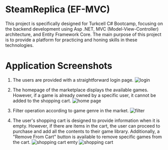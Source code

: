 # SteamReplica (EF-MVC)

This project is specifically designed for Turkcell C# Bootcamp, focusing on the backend development using Asp .NET, MVC (Model-View-Controller) architecture, and Entity Framework Core. The main purpose of this project is to provide a platform for practicing and honing skills in these technologies.


# Application Screenshots

1) The users are provided with a straightforward login page.
![login](https://github.com/dbaysal/SteamReplica/assets/95415711/42d7752a-8a8d-4f10-9088-9668e8e9ccf0)


2) The homepage of the marketplace displays the available games. However, if a game is already owned by a specific user, it cannot be added to the shopping cart.
![home page](https://github.com/dbaysal/SteamReplica/assets/95415711/532fb66e-b32b-4b80-bcca-d8f6cc0512fb)


3) Filter operation according to game genre in the market.
![filter](https://github.com/dbaysal/SteamReplica/assets/95415711/c1cc1858-0bb9-4da5-a33c-3462f32b753c)


4) The user's shopping cart is designed to provide information when it is empty. However, if there are items in the cart, the user can proceed to purchase and add all the contents to their game library. Additionally, a "Remove From Cart" button is available to remove specific games from the cart.
![shopping cart emty](https://github.com/dbaysal/SteamReplica/assets/95415711/91633711-bf3d-455f-8eed-535e09ef2d33)
![shopping cart](https://github.com/dbaysal/SteamReplica/assets/95415711/02947e78-a8ab-4b47-a45e-de54bb90b512)
